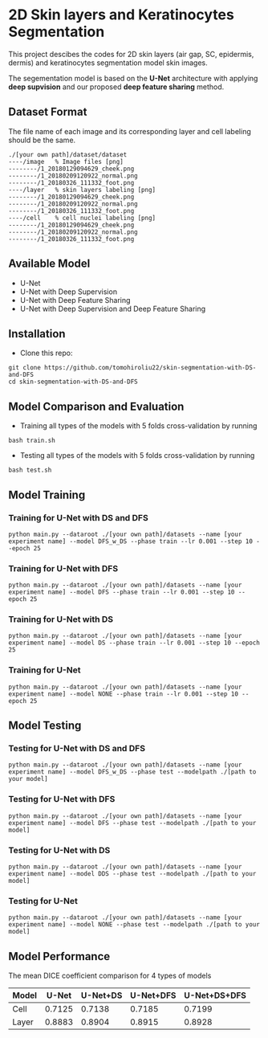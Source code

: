 # 2D Skin layers and Keratinocytes Segmentation
This project descibes the codes for 2D skin layers (air gap, SC, epidermis, dermis) and keratinocytes segmentation model skin images. 

The segementation model is based on the **U-Net** architecture with applying **deep supvision** and our proposed **deep feature sharing** method.

## Dataset Format
The file name of each image and its corresponding layer and cell labeling should be the same.

```
./[your own path]/dataset/dataset
----/image   % Image files [png]
--------/1_20180129094629_cheek.png
--------/1_20180209120922_normal.png
--------/1_20180326_111332_foot.png
----/layer   % skin layers labeling [png]
--------/1_20180129094629_cheek.png
--------/1_20180209120922_normal.png
--------/1_20180326_111332_foot.png
----/cell    % cell nuclei labeling [png]
--------/1_20180129094629_cheek.png
--------/1_20180209120922_normal.png
--------/1_20180326_111332_foot.png
```

## Available Model

* U-Net
* U-Net with Deep Supervision
* U-Net with Deep Feature Sharing
* U-Net with Deep Supervision and Deep Feature Sharing

## Installation

* Clone this repo:
```
git clone https://github.com/tomohiroliu22/skin-segmentation-with-DS-and-DFS
cd skin-segmentation-with-DS-and-DFS
```

## Model Comparison and Evaluation
* Training all types of the models with 5 folds cross-validation by running 
```
bash train.sh
```
* Testing all types of the models with 5 folds cross-validation by running 
```
bash test.sh
```

## Model Training

### Training for U-Net with DS and DFS
```
python main.py --dataroot ./[your own path]/datasets --name [your experiment name] --model DFS_w_DS --phase train --lr 0.001 --step 10 --epoch 25
```

### Training for U-Net with DFS
```
python main.py --dataroot ./[your own path]/datasets --name [your experiment name] --model DFS --phase train --lr 0.001 --step 10 --epoch 25
```

### Training for U-Net with DS
```
python main.py --dataroot ./[your own path]/datasets --name [your experiment name] --model DS --phase train --lr 0.001 --step 10 --epoch 25
```

### Training for U-Net
```
python main.py --dataroot ./[your own path]/datasets --name [your experiment name] --model NONE --phase train --lr 0.001 --step 10 --epoch 25
```

## Model Testing

### Testing for U-Net with DS and DFS
```
python main.py --dataroot ./[your own path]/datasets --name [your experiment name] --model DFS_w_DS --phase test --modelpath ./[path to your model]
```

### Testing for U-Net with DFS
```
python main.py --dataroot ./[your own path]/datasets --name [your experiment name] --model DFS --phase test --modelpath ./[path to your model]
```

### Testing for U-Net with DS
```
python main.py --dataroot ./[your own path]/datasets --name [your experiment name] --model DDS --phase test --modelpath ./[path to your model]
```

### Testing for U-Net
```
python main.py --dataroot ./[your own path]/datasets --name [your experiment name] --model NONE --phase test --modelpath ./[path to your model]
```

## Model Performance

The mean DICE coefficient comparison for 4 types of models

| Model | U-Net  | U-Net+DS | U-Net+DFS | U-Net+DS+DFS |
| ----- | ------ | ------ | ------ | ------ |
| Cell  | 0.7125 | 0.7138 | 0.7185 | 0.7199 |
| Layer | 0.8883 | 0.8904 | 0.8915 | 0.8928 |


